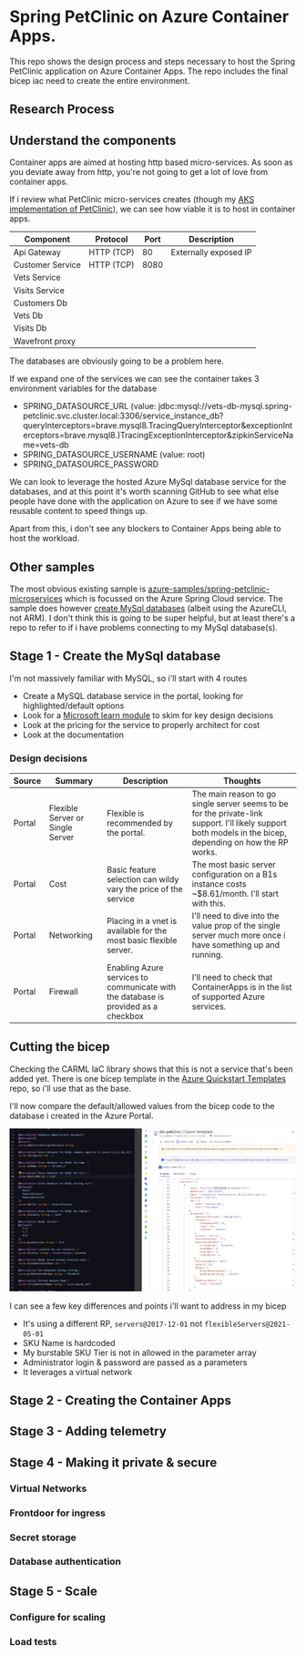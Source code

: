 # Spring PetClinic on Azure Container Apps.

This repo shows the design process and steps necessary to host the Spring PetClinic application on Azure Container Apps. The repo includes the final bicep iac need to create the entire environment.

## Research Process

## Understand the components

Container apps are aimed at hosting http based micro-services. As soon as you deviate away from http, you're not going to get a lot of love from container apps.

If i review what PetClinic micro-services creates (though my [AKS implementation of PetClinic](https://github.com/Gordonby/aksc-petclinic#the-kubernetes-application)), we can see how viable it is to host in container apps.

Component | Protocol | Port | Description
--------- | -------- | ---- | -----------
Api Gateway | HTTP (TCP) | 80 | Externally exposed IP
Customer Service | HTTP (TCP) | 8080 |
Vets Service | | |
Visits Service | | |
Customers Db | | | 
Vets Db | | | 
Visits Db | | | 
Wavefront proxy | | |

The databases are obviously going to be a problem here.

If we expand one of the services we can see the container takes 3 environment variables for the database
- SPRING_DATASOURCE_URL (value: jdbc:mysql://vets-db-mysql.spring-petclinic.svc.cluster.local:3306/service_instance_db?queryInterceptors=brave.mysql8.TracingQueryInterceptor&exceptionInterceptors=brave.mysql8.)TracingExceptionInterceptor&zipkinServiceName=vets-db
- SPRING_DATASOURCE_USERNAME (value: root)
- SPRING_DATASOURCE_PASSWORD

We can look to leverage the hosted Azure MySql database service for the databases, and at this point it's worth scanning GitHub to see what else people have done with the application on Azure to see if we have some reusable content to speed things up.

Apart from this, i don't see any blockers to Container Apps being able to host the workload.

## Other samples

The most obvious existing sample is [azure-samples/spring-petclinic-microservices](https://github.com/azure-samples/spring-petclinic-microservices) which is focussed on the Azure Spring Cloud service.
The sample does however [create MySql databases](https://github.com/azure-samples/spring-petclinic-microservices#create-mysql-database) (albeit using the AzureCLI, not ARM).
I don't think this is going to be super helpful, but at least there's a repo to refer to if i have problems connecting to my MySql database(s).

## Stage 1 - Create the MySql database

I'm not massively familiar with MySQL, so i'll start with 4 routes

- Create a MySQL database service in the portal, looking for highlighted/default options
- Look for a [Microsoft learn module](https://docs.microsoft.com/en-us/learn/modules/intro-to-azure-database-for-mysql/) to skim for key design decisions
- Look at the pricing for the service to properly architect for cost
- Look at the documentation

### Design decisions

Source | Summary | Description | Thoughts
------ | ------- | ----------- | --------
Portal | Flexible Server or Single Server | Flexible is recommended by the portal. | The main reason to go single server seems to be for the private-link support. I'll likely support both models in the bicep, depending on how the RP works.
Portal | Cost | Basic feature selection can wildy vary the price of the service | The most basic server configuration on a B1s instance costs ~$8.61/month. I'll start with this. 
Portal | Networking | Placing in a vnet is available for the most basic flexible server. | I'll need to dive into the value prop of the single server much more once i have something up and running.
Portal | Firewall | Enabling Azure services to communicate with the database is provided as a checkbox | I'll need to check that ContainerApps is in the list of supported Azure services.

## Cutting the bicep

Checking the CARML IaC library shows that this is not a service that's been added yet.
There is one bicep template in the [Azure Quickstart Templates](https://github.com/Azure/azure-quickstart-templates/tree/master/quickstarts/microsoft.dbformysql) repo, so i'll use that as the base.

I'll now compare the default/allowed values from the bicep code to the database i created in the Azure Portal.

![iac compare for db](docassets/compareBicepToCreated.png)

I can see a few key differences and points i'll want to address in my bicep

- It's using a different RP, `servers@2017-12-01` not `flexibleServers@2021-05-01`
- SKU Name is hardcoded
- My burstable SKU Tier is not in allowed in the parameter array
- Administrator login & password are passed as a parameters
- It leverages a virtual network



###

## Stage 2 - Creating the Container Apps

## Stage 3 - Adding telemetry
## Stage 4 - Making it private & secure

### Virtual Networks

### Frontdoor for ingress

### Secret storage

### Database authentication

## Stage 5 - Scale

### Configure for scaling

### Load tests